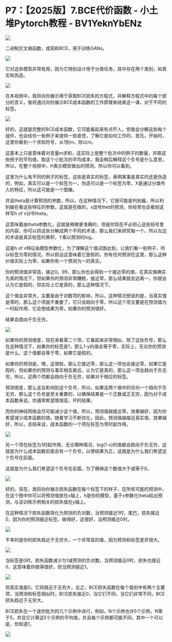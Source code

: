 # P7：【2025版】7.BCE代价函数 - 小土堆Pytorch教程 - BV1YeknYbENz

![](img/f0905daa79183af8016afbf21244b568_0.png)

二进制交叉熵函数，或简称BCE，用于训练GANs。

![](img/f0905daa79183af8016afbf21244b568_2.png)

它对这些模型非常有用，因为它特别设计用于分类任务，其中存在两个类别，如真实和伪造。

![](img/f0905daa79183af8016afbf21244b568_4.png)

在本视频中，我将向你展示用于获取BCE损失的方程式，并解释方程式中的每个部分的含义，我将通过向你展示BCE成本函数的工作原理来结束这一课，对于不同的标签。



![](img/f0905daa79183af8016afbf21244b568_6.png)

好的，这就是完整的BCE成本函数，它可能看起来有点吓人，但我会分解这些每个组件，也会给你一些例子来提供一些直觉，了解它是如何工作的，首先，开始时，这里你看到一个求和符号，从1到m，除以m。

这基本上只是意味着对变量m求和，这实际上是整个批次中的例子的数量，并取这些例子的平均值，取这个小批次的平均成本，我会稍后解释这个负号是什么意思，所以，在整个视频中，H表示模型做出的预测，所以你可以看到。

这里为什么有不同的例子的标签，这些是真实的标签，表明某事是真实的还是伪造的，例如，真实可以是一个标签为一，伪造可以是一个标签为零，X是通过分类传入的特征，所以这可能是一个图像。

并且theta是计算预测的参数，所以，在这种情况下，它很可能是判别器，所以判别器在看这些特征的参数，这就是在做的，x逗号thet的预测，你经常也会看到这样写h of x分号theta。

这意味着由theta参数化，这就是稍微更准确的，但是你现在不必担心这些括号里的内容，你可以将这些分解成两个不同的术语，那么我们来研究每一个，所以左边的术语是真实标签的乘积，Y乘以预测的log。

这是h of x特征由模型参数化，为了理解这个值试图达到，让我们看一些例子，所以标签为零的情况，所以假设这意味着它是假的，你有任何预测在这里，那么这种价值实际上为零，如果你有一个预测为一的真实。

你的预测值非常高，接近0。99，那么你也会得到一个接近零的值，在真实值确实为真的情况下，但如果你的预测非常糟糕，接近零，那么结果就会远离一，你就会认为它是假的，但实际上它是真的，那么这种情况下。

这个值会非常大，主要是由于对数项的影响，所以，这种情况想说的是，当真实值是零时，那么这个项就不重要了，它只会趋向于零，所以这个项主要是在预测值为一时起作用，它会使结果为零，如果你的预测很好。

结果会趋向于负无穷。

![](img/f0905daa79183af8016afbf21244b568_8.png)

如果你的预测很差，现在来看第二个项，它看起来非常相似，除了这些负号，那么在这种情况下，如果你的标签是1，那么1-y的值会等于零，实际上，无论你的预测是什么，这个值都会等于零，如果它是假的。

如果你的预测是，嘿，这很假，那么它接近零，那么这一项也会接近零，如果它是假的，但如果你的预测与事实相去甚远，认为它是真的，那么这一项会趋向于负无穷，所以，这两个项都会趋向于负无穷，如果对于相应的标签。

预测很差，那么这会影响到这个负号，所以，如果这两个值中的任何一个趋向于负无穷，那么这个负号是至关重要的，以确保结果是一个正数或正无穷，因为对于成本函数来说，你通常希望值很高，坏的结果。

而你的神经网络会尽可能减少这个值，所以，预测值越接近零，效果越好，因为你希望减少成本函数的值，随着学习不断优化，因此，预测值越接近真实值，效果越好，所以，总结来说，成本函数的一个项在标签为零时起作用。



![](img/f0905daa79183af8016afbf21244b568_10.png)

另一个项在标签为1时起作用，无论哪种情况，log(1-x)的值都会趋向于负无穷，这就是为什么成本函数前面会有一个负号，以使结果为正，这就是为什么我们希望这个负号在前面。

这就是为什么我们希望这个负号在前面，为了确保这个数值大于或等于0。

![](img/f0905daa79183af8016afbf21244b568_12.png)

好的，现在，我将向你展示损失函数在每个标签下的样子，在所有可能的预测中，在这个图中你可以将预测值放在x轴上，h是你的模型，基于x参数化theta给出预测，与该训练示例相关的损失值在y轴上。

在这种情况下损失函数简化为预测的负对数，当预测接近1时，尾巴，损失接近0，因为你的预测接近标签，做得好，这很好，当预测接近0时。



![](img/f0905daa79183af8016afbf21244b568_14.png)

不幸的是你的损失趋近于无穷大，一个非常高的值，因为预测和标签差异很大。

![](img/f0905daa79183af8016afbf21244b568_16.png)

当标签是0时，损失函数减少为1减预测的负对数，当预测接近0时，损失也接近0，这意味着你做得很好，但当预测接近1。



![](img/f0905daa79183af8016afbf21244b568_18.png)

但真实值是0，它将趋近于无穷大，总之，BCE损失函数在每个类别中有两个主要项，当预测和标签相似时，BCE损失接近0，当它们不同，当它们非常不同，BCE损失趋近于无穷大。

BCE损失在一个迷你批次的几个示例中进行，例如，N个示例也许5个示例，N等于5，并且它计算这5个示例的平均值，并且每个示例都可能不同，其中一个可以是，你知道1。



![](img/f0905daa79183af8016afbf21244b568_20.png)